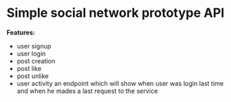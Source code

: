# Simple social network prototype API

**Features:**
- user signup
- user login
- post creation
- post like
- post unlike
- user activity an endpoint which will show when user was login last time and when he
mades a last request to the service
